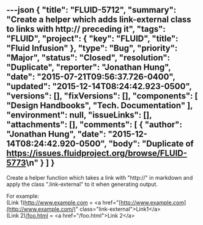 ---json
{
  "title": "FLUID-5712",
  "summary": "Create a helper which adds link-external class to links with http:// preceding it",
  "tags": "FLUID",
  "project": {
    "key": "FLUID",
    "title": "Fluid Infusion"
  },
  "type": "Bug",
  "priority": "Major",
  "status": "Closed",
  "resolution": "Duplicate",
  "reporter": "Jonathan Hung",
  "date": "2015-07-21T09:56:37.726-0400",
  "updated": "2015-12-14T08:24:42.923-0500",
  "versions": [],
  "fixVersions": [],
  "components": [
    "Design Handbooks",
    "Tech. Documentation"
  ],
  "environment": null,
  "issueLinks": [],
  "attachments": [],
  "comments": [
    {
      "author": "Jonathan Hung",
      "date": "2015-12-14T08:24:42.920-0500",
      "body": "Duplicate of <https://issues.fluidproject.org/browse/FLUID-5773>\n"
    }
  ]
}
---
Create a helper function which takes a link with "http://" in markdown and apply the class ".link-external" to it when generating output.

For example:\
(Link 1)<http://www.example.com> = \<a href="[http://www.example.com](http://www.example.com/)" class="link-external">Link1\</a>\
(Link 2)[/foo.html](/foo.html) = \<a href="/foo.html">Link 2\</a>

        